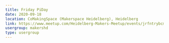 ```yaml
---
title: Friday PiDay
date: 2020-09-18
location: CoMakingSpace (Makerspace Heidelberg), Heidelberg
link: https://www.meetup.com/Heidelberg-Makers-Meetup/events/jrfntrybcmbxb/
usergroup: makershd
type: usergroup
---
```

